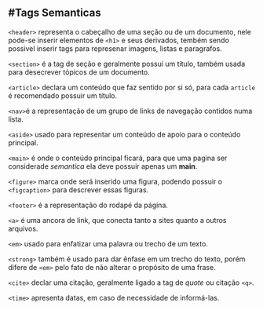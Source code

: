 ﻿#Tags Semanticas
---
`<header>` representa o cabeçalho de uma seção ou de um documento, nele pode-se inserir elementos de `<h1>` e seus derivados, tembém sendo possivel inserir tags para represenar imagens, listas e paragrafos.

`<section>` é a tag de seção e geralmente possuí um título, também usada para desecrever tópicos de um documento.

`<article>` declara um conteúdo que faz sentido por si só, para cada `article` é recomendado possuir um título.

`<nav>`é a representação de um grupo de links de navegação contidos numa lista.

`<aside>` usado para representar um conteúdo de apoio para o conteúdo principal.

`<main>` é onde o conteúdo principal ficará, para que uma pagina ser considerade *semantica* ela deve possuir apenas um **main**.

`<figure>` marca onde será inserido uma figura, podendo possuir o `<figcaption>` para descrever essas figuras.

`<footer>` é a representação do rodapé da página.

`<a>` é uma ancora de link, que conecta tanto a sites quanto a outros arquivos.

`<em>` usado para enfatizar uma palavra ou trecho de um texto.

`<strong>` também é usado para dar ênfase em um trecho do texto, porém difere de `<em>` pelo fato de não alterar o propósito de uma frase.

`<cite>` declar uma citação, geralmente ligado a tag  de *quote* ou citação `<q>`.

`<time>` apresenta datas, em caso de necessidade de informá-las.


